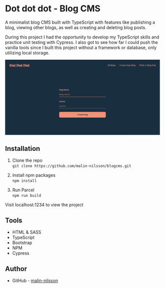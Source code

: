 # Dot dot dot - Blog CMS
A minimalist blog CMS built with TypeScript with features like publishing a blog, viewing other blogs, as well as creating and deleting blog posts. 

During this project I had the opportunity to develop my TypeScript skills and practice unit testing with Cypress. I also got to see how far I could push the vanilla tools since I built this project without a framework or database, only utilizing local storage.


![](./src/assets/screenshot-blogcms.png)

## Installation
1. Clone the repo\
`git clone https://github.com/malin-nilsson/blogcms.git`

2. Install npm packages\
`npm install`

3. Run Parcel\
`npm run build`

Visit localhost:1234 to view the project

## Tools
- HTML & SASS
- TypeScript
- Bootstrap
- NPM
- Cypress

## Author
- GitHub - [malin-nilsson](https://github.com/malin-nilsson)
